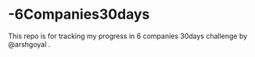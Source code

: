 # -6Companies30days
This repo is for tracking my progress in 6 companies 30days challenge by @arshgoyal .
